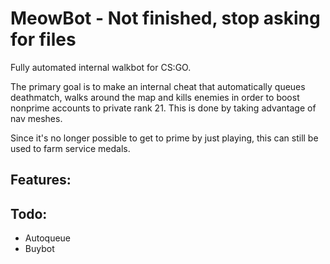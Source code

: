 # MeowBot - Not finished, stop asking for files
Fully automated internal walkbot for CS:GO.

The primary goal is to make an internal cheat that automatically queues deathmatch, walks around the map and kills enemies in order to boost nonprime accounts to private rank 21. This is done by taking advantage of nav meshes.

Since it's no longer possible to get to prime by just playing, this can still be used to farm service medals.

## Features:

## Todo:
* Autoqueue
* Buybot
